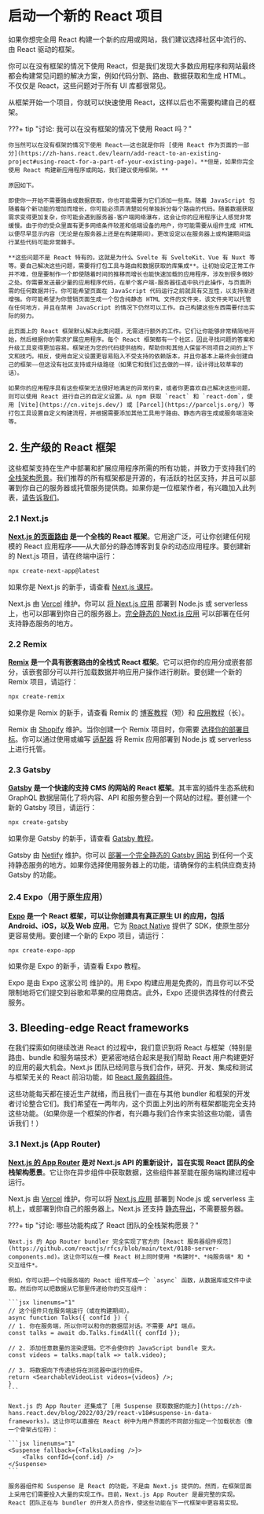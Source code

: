 # 启动一个新的 React 项目

如果你想完全用 React 构建一个新的应用或网站，我们建议选择社区中流行的、由 React 驱动的框架。

你可以在没有框架的情况下使用 React，但是我们发现大多数应用程序和网站最终都会构建常见问题的解决方案，例如代码分割、路由、数据获取和生成 HTML。不仅仅是 React，这些问题对于所有 UI 库都很常见。

从框架开始一个项目，你就可以快速使用 React，这样以后也不需要构建自己的框架。

???+ tip "讨论: 我可以在没有框架的情况下使用 React 吗？"

    你当然可以在没有框架的情况下使用 React——这也就是你将 [使用 React 作为页面的一部分](https://zh-hans.react.dev/learn/add-react-to-an-existing-project#using-react-for-a-part-of-your-existing-page)。**但是，如果你完全使用 React 构建新应用程序或网站，我们建议使用框架。**

    原因如下。

    即使你一开始不需要路由或数据获取，你也可能需要为它们添加一些库。随着 JavaScript 包随着每个新功能的增加而增长，你可能必须弄清楚如何单独拆分每个路由的代码。随着数据获取需求变得更加复杂，你可能会遇到服务器-客户端网络瀑布，这会让你的应用程序让人感觉非常缓慢。由于你的受众里面有更多网络条件较差和低端设备的用户，你可能需要从组件生成 HTML 以便尽早显示内容（无论是在服务器上还是在构建期间）。更改设定以在服务器上或构建期间运行某些代码可能非常棘手。

    **这些问题不是 React 特有的。这就是为什么 Svelte 有 SvelteKit、Vue 有 Nuxt 等等。要自己解决这些问题，需要将打包工具与路由和数据获取的库集成**。让初始设定正常工作并不难，但是要制作一个即使随着时间的推移而增长也能快速加载的应用程序，涉及到很多微妙之处。你需要发送最少量的应用程序代码，在单个客户端-服务器往返中执行此操作，与页面所需的任何数据并行。你可能希望页面在 JavaScript 代码运行之前就具有交互性，以支持渐进增强。你可能希望为你营销页面生成一个包含纯静态 HTML 文件的文件夹，该文件夹可以托管在任何地方，并且在禁用 JavaScript 的情况下仍然可以工作。自己构建这些东西需要付出实际的努力。

    此页面上的 React 框架默认解决此类问题，无需进行额外的工作。它们让你能够非常精简地开始，然后根据你的需求扩展应用程序。每个 React 框架都有一个社区，因此寻找问题的答案和升级工具变得更加容易。框架还为您的代码提供结构，帮助你和其他人保留不同项目之间的上下文和技巧。相反，使用自定义设置更容易陷入不受支持的依赖版本，并且你基本上最终会创建自己的框架——但这没有社区支持或升级路径（如果它和我们过去做的一样，设计得比较草率的话）。

    如果你的应用程序具有这些框架无法很好地满足的异常约束，或者你更喜欢自己解决这些问题，则可以使用 React 进行自己的自定义设置。从 npm 获取 `react` 和 `react-dom`，使用 [Vite](https://cn.vitejs.dev/) 或 [Parcel](https://parceljs.org/) 等打包工具设置自定义构建流程，并根据需要添加其他工具用于路由、静态内容生成或服务端渲染等。

## 2. 生产级的 React 框架

这些框架支持在生产中部署和扩展应用程序所需的所有功能，并致力于支持我们的 [全栈架构愿景](https://zh-hans.react.dev/learn/start-a-new-react-project#which-features-make-up-the-react-teams-full-stack-architecture-vision)。我们推荐的所有框架都是开源的，有活跃的社区支持，并且可以部署到你自己的服务器或托管服务提供商。如果你是一位框架作者，有兴趣加入此列表，[请告诉我们](https://github.com/reactjs/react.dev/issues/new?assignees=&labels=type%3A+framework&projects=&template=3-framework.yml&title=[Framework]%3A+)。

### 2.1 Next.js

**[Next.js 的页面路由](https://nextjs.org/) 是一个全栈的 React 框架**。它用途广泛，可让你创建任何规模的 React 应用程序——从大部分的静态博客到复杂的动态应用程序。要创建新的 Next.js 项目，请在终端中运行：

```bash
npx create-next-app@latest
```

如果你是 Next.js 的新手，请查看 [Next.js 课程](https://nextjs.org/learn)。

Next.js 由 [Vercel](https://vercel.com/) 维护。你可以 [将 Next.js 应用](https://nextjs.org/docs/app/building-your-application/deploying) 部署到 Node.js 或 serverless 上，也可以部署到你自己的服务器上。[完全静态的 Next.js 应用](https://nextjs.org/docs/pages/building-your-application/deploying/static-exports) 可以部署在任何支持静态服务的地方。

### 2.2 Remix

**[Remix](https://remix.run/) 是一个具有嵌套路由的全栈式 React 框架**。它可以把你的应用分成嵌套部分，该嵌套部分可以并行加载数据并响应用户操作进行刷新。要创建一个新的 Remix 项目，请运行：

```bash
npx create-remix
```

如果你是 Remix 的新手，请查看 Remix 的 [博客教程](https://remix.run/docs/en/main/tutorials/blog)（短）和 [应用教程](https://remix.run/docs/en/main/tutorials/jokes)（长）。

Remix 由 [Shopify](https://www.shopify.com/) 维护。当你创建一个 Remix 项目时，你需要 [选择你的部署目标](https://remix.run/docs/en/main/guides/deployment)。你可以通过使用或编写 [适配器](https://remix.run/docs/en/main/other-api/adapter) 将 Remix 应用部署到 Node.js 或 serverless 上进行托管。

### 2.3 Gatsby 

**[Gatsby](https://www.gatsbyjs.com/) 是一个快速的支持 CMS 的网站的 React 框架**。其丰富的插件生态系统和 GraphQL 数据层简化了将内容、API 和服务整合到一个网站的过程。要创建一个新的 Gatsby 项目，请运行：

```bash
npx create-gatsby
```

如果你是 Gatsby 的新手，请查看 [Gatsby 教程](https://www.gatsbyjs.com/docs/tutorial/)。

Gatsby 由 [Netlify](https://www.netlify.com/) 维护。你可以 [部署一个完全静态的 Gatsby 网站](https://www.gatsbyjs.com/docs/how-to/previews-deploys-hosting) 到任何一个支持静态服务的地方。如果你选择使用服务器上的功能，请确保你的主机供应商支持 Gatsby 的功能。

### 2.4 Expo（用于原生应用） 

**[Expo](https://expo.dev/) 是一个 React 框架，可以让你创建具有真正原生 UI 的应用，包括 Android、iOS，以及 Web 应用**。它为 [React Native](https://reactnative.dev/) 提供了 SDK，使原生部分更容易使用。要创建一个新的 Expo 项目，请运行：

```bash
npx create-expo-app
```

如果你是 Expo 的新手，请查看 Expo 教程。

Expo 是由 Expo 这家公司 维护的。用 Expo 构建应用是免费的，而且你可以不受限制地将它们提交到谷歌和苹果的应用商店。此外，Expo 还提供选择性的付费云服务。

## 3. Bleeding-edge React frameworks 

在我们探索如何继续改进 React 的过程中，我们意识到将 React 与框架（特别是路由、bundle 和服务端技术）更紧密地结合起来是我们帮助 React 用户构建更好的应用的最大机会。Next.js 团队已经同意与我们合作，研究、开发、集成和测试与框架无关的 React 前沿功能，如 [React 服务器组件](https://zh-hans.react.dev/blog/2023/03/22/react-labs-what-we-have-been-working-march-2023#react-server-components)。

这些功能每天都在接近生产就绪，而且我们一直在与其他 bundler 和框架的开发者讨论整合它们。我们希望在一两年内，这个页面上列出的所有框架都能完全支持这些功能。（如果你是一个框架的作者，有兴趣与我们合作来实验这些功能，请告诉我们！）

### 3.1 Next.js (App Router) 

**[Next.js 的 App Router](https://nextjs.org/docs) 是对 Next.js API 的重新设计，旨在实现 React 团队的全栈架构愿景**。它让你在异步组件中获取数据，这些组件甚至能在服务端构建过程中运行。

Next.js 由 [Vercel](https://vercel.com/) 维护。你可以将 [Next.js 应用](https://nextjs.org/docs/app/building-your-application/deploying) 部署到 Node.js 或 serverless 主机上，或部署到你自己的服务器上。Next.js 还支持 [静态导出](https://nextjs.org/docs/app/building-your-application/deploying/static-exports)，不需要服务器。

???+ tip "讨论: 哪些功能构成了 React 团队的全栈架构愿景？"

    Next.js 的 App Router bundler 完全实现了官方的 [React 服务器组件规范](https://github.com/reactjs/rfcs/blob/main/text/0188-server-components.md)。这让你可以在一棵 React 树上同时使用 *构建时*、*纯服务端* 和 *交互组件*。

    例如，你可以把一个纯服务端的 React 组件写成一个 `async` 函数，从数据库或文件中读取。然后你可以把数据从它那里传递给你的交互组件：

    ```jsx linenums="1"
    // 这个组件只在服务端运行（或在构建期间）。
    async function Talks({ confId }) {
    // 1. 你在服务端，所以你可以和你的数据层对话。不需要 API 端点。
    const talks = await db.Talks.findAll({ confId });

    // 2. 添加任意数量的渲染逻辑。它不会使你的 JavaScript bundle 变大。
    const videos = talks.map(talk => talk.video);

    // 3. 将数据向下传递给将在浏览器中运行的组件。
    return <SearchableVideoList videos={videos} />;
    }
    ```

    Next.js 的 App Router 还集成了 [用 Suspense 获取数据的能力](https://zh-hans.react.dev/blog/2022/03/29/react-v18#suspense-in-data-frameworks)。这让你可以直接在 React 树中为用户界面的不同部分指定一个加载状态（像一个骨架占位符）：

    ```jsx linenums="1"
    <Suspense fallback={<TalksLoading />}>
        <Talks confId={conf.id} />
    </Suspense>
    ```

    服务器组件和 Suspense 是 React 的功能，不是由 Next.js 提供的。然而，在框架层面上采用它们需要投入大量的实现工作。目前，Next.js App Router 是最完整的实现。React 团队正在与 bundler 的开发人员合作，使这些功能在下一代框架中更容易实现。
